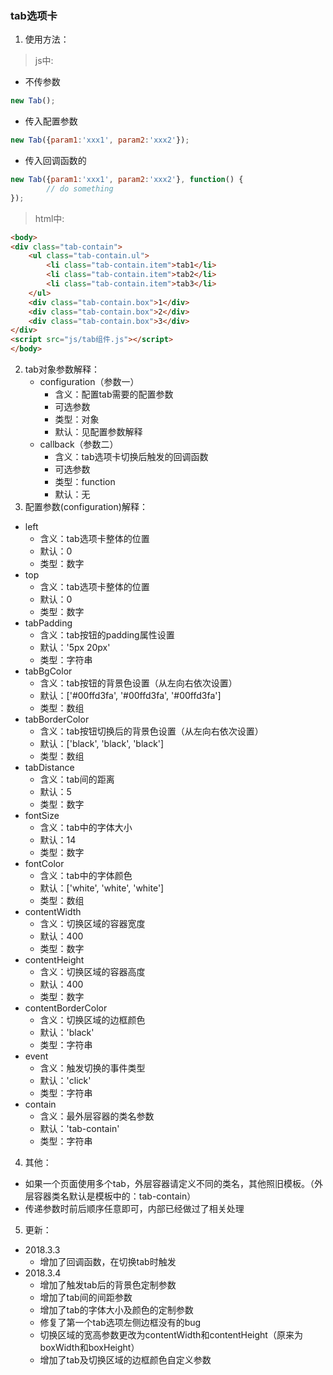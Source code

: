 ### tab选项卡
1. 使用方法：
>js中:
- 不传参数  
```javascript
new Tab();
```
- 传入配置参数
```javascript
new Tab({param1:'xxx1', param2:'xxx2'});
```
- 传入回调函数的
```javascript
new Tab({param1:'xxx1', param2:'xxx2'}, function() {
        // do something
});
```
>html中:
```html
<body>
<div class="tab-contain">
    <ul class="tab-contain.ul">
        <li class="tab-contain.item">tab1</li>
        <li class="tab-contain.item">tab2</li>
        <li class="tab-contain.item">tab3</li>
    </ul>
    <div class="tab-contain.box">1</div>
    <div class="tab-contain.box">2</div>
    <div class="tab-contain.box">3</div>
</div>
<script src="js/tab组件.js"></script>
</body>
```
2. tab对象参数解释：
    - configuration（参数一）
        - 含义：配置tab需要的配置参数
        - 可选参数
        - 类型：对象
        - 默认：见配置参数解释
    - callback（参数二）
        - 含义：tab选项卡切换后触发的回调函数
        - 可选参数
        - 类型：function
        - 默认：无
3. 配置参数(configuration)解释：
  - left
    - 含义：tab选项卡整体的位置
    - 默认：0 
    - 类型：数字
  - top
    - 含义：tab选项卡整体的位置
    - 默认：0 
    - 类型：数字
  - tabPadding
    - 含义：tab按钮的padding属性设置
    - 默认：'5px 20px'
    - 类型：字符串
  - tabBgColor
    - 含义：tab按钮的背景色设置（从左向右依次设置）
    - 默认：['#00ffd3fa', '#00ffd3fa', '#00ffd3fa']
    - 类型：数组
  - tabBorderColor
    - 含义：tab按钮切换后的背景色设置（从左向右依次设置） 
    - 默认：['black', 'black', 'black']
    - 类型：数组
  - tabDistance
    - 含义：tab间的距离
    - 默认：5
    - 类型：数字   
  - fontSize
    - 含义：tab中的字体大小
    - 默认：14
    - 类型：数字
  - fontColor
    - 含义：tab中的字体颜色
    - 默认：['white', 'white', 'white']
    - 类型：数组   
  - contentWidth
    - 含义：切换区域的容器宽度
    - 默认：400
    - 类型：数字
  - contentHeight
    - 含义：切换区域的容器高度
    - 默认：400
    - 类型：数字
  - contentBorderColor
    - 含义：切换区域的边框颜色
    - 默认：'black'
    - 类型：字符串
  - event
    - 含义：触发切换的事件类型
    - 默认：'click'
    - 类型：字符串
  - contain
    - 含义：最外层容器的类名参数
    - 默认：'tab-contain'
    - 类型：字符串
4. 其他：
  - 如果一个页面使用多个tab，外层容器请定义不同的类名，其他照旧模板。（外层容器类名默认是模板中的：tab-contain）
  - 传递参数时前后顺序任意即可，内部已经做过了相关处理
5. 更新：
  - 2018.3.3
    - 增加了回调函数，在切换tab时触发
  - 2018.3.4  
    - 增加了触发tab后的背景色定制参数
    - 增加了tab间的间距参数
    - 增加了tab的字体大小及颜色的定制参数
    - 修复了第一个tab选项左侧边框没有的bug
    - 切换区域的宽高参数更改为contentWidth和contentHeight（原来为boxWidth和boxHeight）
    - 增加了tab及切换区域的边框颜色自定义参数
  
  